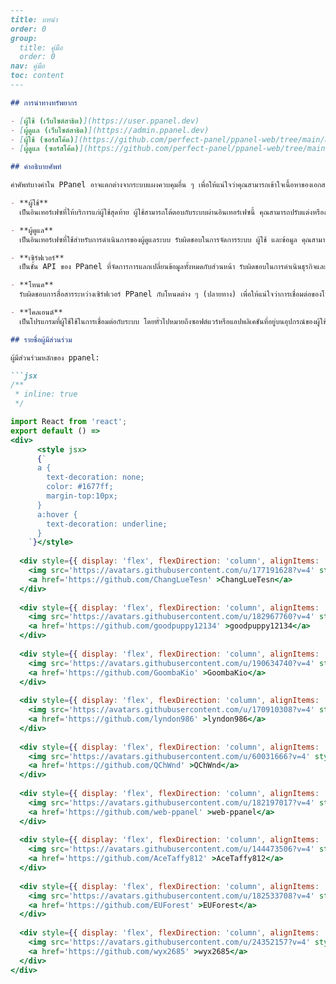 ```markdown
---
title: บทนำ
order: 0
group: 
  title: คู่มือ
  order: 0
nav: คู่มือ
toc: content
---

## การนำทางทรัพยากร

- [ผู้ใช้ (เว็บไซต์สาธิต)](https://user.ppanel.dev)
- [ผู้ดูแล (เว็บไซต์สาธิต)](https://admin.ppanel.dev)
- [ผู้ใช้ (ซอร์สโค้ด)](https://github.com/perfect-panel/ppanel-web/tree/main/apps/user)
- [ผู้ดูแล (ซอร์สโค้ด)](https://github.com/perfect-panel/ppanel-web/tree/main/apps/admin)

## คำอธิบายศัพท์

คำศัพท์บางคำใน PPanel อาจแตกต่างจากระบบแผงควบคุมอื่น ๆ เพื่อให้แน่ใจว่าคุณสามารถเข้าใจเนื้อหาของเอกสารได้อย่างถูกต้องและหลีกเลี่ยงความเข้าใจผิด แนะนำให้ทำความเข้าใจกับคำศัพท์ต่อไปนี้ก่อนอ่าน:

- **ผู้ใช้**
  เป็นอินเทอร์เฟซที่ให้บริการแก่ผู้ใช้สุดท้าย ผู้ใช้สามารถโต้ตอบกับระบบผ่านอินเทอร์เฟซนี้ คุณสามารถปรับแต่งหรือสร้างใหม่ตามความต้องการเพื่อให้เหมาะสมกับการปรับแต่งเว็บไซต์ของคุณ

- **ผู้ดูแล**
  เป็นอินเทอร์เฟซที่ใช้สำหรับการดำเนินการของผู้ดูแลระบบ รับผิดชอบในการจัดการระบบ ผู้ใช้ และข้อมูล คุณสามารถปรับแต่งหรือสร้างใหม่ตามความต้องการเพื่อให้เหมาะสมกับความต้องการในการจัดการของคุณ

- **เซิร์ฟเวอร์**
  เป็นชั้น API ของ PPanel ที่จัดการการแลกเปลี่ยนข้อมูลทั้งหมดกับส่วนหน้า รับผิดชอบในการดำเนินธุรกิจและการให้บริการข้อมูล

- **โหนด**
  รับผิดชอบการสื่อสารระหว่างเซิร์ฟเวอร์ PPanel กับโหนดต่าง ๆ (ปลายทาง) เพื่อให้แน่ใจว่าการเชื่อมต่อของโหนดในเครือข่ายและความเสถียรของบริการ

- **ไคลเอนต์**
  เป็นโปรแกรมที่ผู้ใช้ใช้ในการเชื่อมต่อกับระบบ โดยทั่วไปหมายถึงซอฟต์แวร์หรือแอปพลิเคชันที่อยู่บนอุปกรณ์ของผู้ใช้ ซึ่งรับผิดชอบในการสร้างการเชื่อมต่อกับระบบและใช้บริการที่เกี่ยวข้อง

## รายชื่อผู้มีส่วนร่วม

ผู้มีส่วนร่วมหลักของ ppanel:

```jsx
/**
 * inline: true
 */

import React from 'react';
export default () =>
<div>
      <style jsx>
      {`
      a {
        text-decoration: none;
        color: #1677ff;
        margin-top:10px;
      }
      a:hover {
        text-decoration: underline;
      }
    `}</style>
    
  <div style={{ display: 'flex', flexDirection: 'column', alignItems: 'center', justifyContent: 'center', width: '300px', backgroundColor: '#ffffff', boxShadow: '0 4px 12px rgba(0, 0, 0, 0.1)', borderRadius: '8px', padding: '10px', margin: '10px' }}>
    <img src='https://avatars.githubusercontent.com/u/177191628?v=4' style={{ width: '50px', height: '50px', borderRadius: '50%' }} alt='ChangLueTesn' />
    <a href='https://github.com/ChangLueTesn' >ChangLueTesn</a>
  </div>
  
  <div style={{ display: 'flex', flexDirection: 'column', alignItems: 'center', justifyContent: 'center', width: '300px', backgroundColor: '#ffffff', boxShadow: '0 4px 12px rgba(0, 0, 0, 0.1)', borderRadius: '8px', padding: '10px', margin: '10px' }}>
    <img src='https://avatars.githubusercontent.com/u/182967760?v=4' style={{ width: '50px', height: '50px', borderRadius: '50%' }} alt='goodpuppy12134' />
    <a href='https://github.com/goodpuppy12134' >goodpuppy12134</a>
  </div>
  
  <div style={{ display: 'flex', flexDirection: 'column', alignItems: 'center', justifyContent: 'center', width: '300px', backgroundColor: '#ffffff', boxShadow: '0 4px 12px rgba(0, 0, 0, 0.1)', borderRadius: '8px', padding: '10px', margin: '10px' }}>
    <img src='https://avatars.githubusercontent.com/u/190634740?v=4' style={{ width: '50px', height: '50px', borderRadius: '50%' }} alt='GoombaKio' />
    <a href='https://github.com/GoombaKio' >GoombaKio</a>
  </div>
  
  <div style={{ display: 'flex', flexDirection: 'column', alignItems: 'center', justifyContent: 'center', width: '300px', backgroundColor: '#ffffff', boxShadow: '0 4px 12px rgba(0, 0, 0, 0.1)', borderRadius: '8px', padding: '10px', margin: '10px' }}>
    <img src='https://avatars.githubusercontent.com/u/170910308?v=4' style={{ width: '50px', height: '50px', borderRadius: '50%' }} alt='lyndon986' />
    <a href='https://github.com/lyndon986' >lyndon986</a>
  </div>
  
  <div style={{ display: 'flex', flexDirection: 'column', alignItems: 'center', justifyContent: 'center', width: '300px', backgroundColor: '#ffffff', boxShadow: '0 4px 12px rgba(0, 0, 0, 0.1)', borderRadius: '8px', padding: '10px', margin: '10px' }}>
    <img src='https://avatars.githubusercontent.com/u/60031666?v=4' style={{ width: '50px', height: '50px', borderRadius: '50%' }} alt='QChWnd' />
    <a href='https://github.com/QChWnd' >QChWnd</a>
  </div>
  
  <div style={{ display: 'flex', flexDirection: 'column', alignItems: 'center', justifyContent: 'center', width: '300px', backgroundColor: '#ffffff', boxShadow: '0 4px 12px rgba(0, 0, 0, 0.1)', borderRadius: '8px', padding: '10px', margin: '10px' }}>
    <img src='https://avatars.githubusercontent.com/u/182197017?v=4' style={{ width: '50px', height: '50px', borderRadius: '50%' }} alt='web-ppanel' />
    <a href='https://github.com/web-ppanel' >web-ppanel</a>
  </div>
  
  <div style={{ display: 'flex', flexDirection: 'column', alignItems: 'center', justifyContent: 'center', width: '300px', backgroundColor: '#ffffff', boxShadow: '0 4px 12px rgba(0, 0, 0, 0.1)', borderRadius: '8px', padding: '10px', margin: '10px' }}>
    <img src='https://avatars.githubusercontent.com/u/144473506?v=4' style={{ width: '50px', height: '50px', borderRadius: '50%' }} alt='AceTaffy812' />
    <a href='https://github.com/AceTaffy812' >AceTaffy812</a>
  </div>
  
  <div style={{ display: 'flex', flexDirection: 'column', alignItems: 'center', justifyContent: 'center', width: '300px', backgroundColor: '#ffffff', boxShadow: '0 4px 12px rgba(0, 0, 0, 0.1)', borderRadius: '8px', padding: '10px', margin: '10px' }}>
    <img src='https://avatars.githubusercontent.com/u/182533708?v=4' style={{ width: '50px', height: '50px', borderRadius: '50%' }} alt='EUForest' />
    <a href='https://github.com/EUForest' >EUForest</a>
  </div>
  
  <div style={{ display: 'flex', flexDirection: 'column', alignItems: 'center', justifyContent: 'center', width: '300px', backgroundColor: '#ffffff', boxShadow: '0 4px 12px rgba(0, 0, 0, 0.1)', borderRadius: '8px', padding: '10px', margin: '10px' }}>
    <img src='https://avatars.githubusercontent.com/u/24352157?v=4' style={{ width: '50px', height: '50px', borderRadius: '50%' }} alt='wyx2685' />
    <a href='https://github.com/wyx2685' >wyx2685</a>
  </div>
</div>

```


